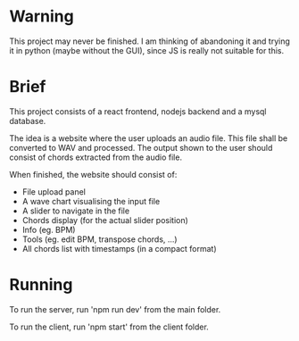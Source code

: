 # Warning

This project may never be finished. I am thinking of abandoning it and trying
it in python (maybe without the GUI), since JS is really not suitable for this.

# Brief

This project consists of a react frontend, nodejs backend and a mysql
database.

The idea is a website where the user uploads an audio file. This file shall be
converted to WAV and processed. The output shown to the user should consist of 
chords extracted from the audio file.

When finished, the website should consist of:
 - File upload panel
 - A wave chart visualising the input file
 - A slider to navigate in the file
 - Chords display (for the actual slider position)
 - Info (eg. BPM)
 - Tools (eg. edit BPM, transpose chords, ...)
 - All chords list with timestamps (in a compact format)

# Running

To run the server, run 'npm run dev' from the main folder.

To run the client, run 'npm start' from the client folder.

